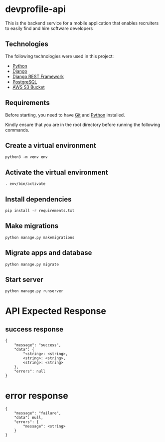 # devprofile-api

This is the backend service for a mobile application that enables recruiters to easily find and hire software developers 


## Technologies 

The following technologies were used in this project:

- [Python](https://www.python.org/)
- [Django](https://www.djangoproject.com/)
- [Django REST Framework](https://www.django-rest-framework.org/)
- [PostgreSQL](https://www.postgresql.org/)
- [AWS S3 Bucket](https://aws.amazon.com/free/?all-free-tier.sort-by=item.additionalFields.SortRank&all-free-tier.sort-order=asc&awsf.Free%20Tier%20Categories=categories%23storage&trk=ps_a134p000006pahTAAQ&trkCampaign=acq_paid_search_brand&sc_channel=PS&sc_campaign=acquisition_EEM&sc_publisher=Google&sc_category=Storage&sc_country=EEM&sc_geo=EMEA&sc_outcome=acq&sc_detail=aws%20s3&sc_content=S3_e&sc_matchtype=e&sc_segment=495021970248&sc_medium=ACQ-P%7CPS-GO%7CBrand%7CDesktop%7CSU%7CStorage%7CS3%7CEEM%7CEN%7CText%7Cxx%7CNon-EU&s_kwcid=AL!4422!3!495021970248!e!!g!!aws%20s3&ef_id=CjwKCAjwybyJBhBwEiwAvz4G7yqCcl_Ejk1QgG6y4hpcLjcQszuvM5KI2OBhgxJyjyonljImRHCrLBoC0dkQAvD_BwE:G:s&s_kwcid=AL!4422!3!495021970248!e!!g!!aws%20s3&awsf.Free%20Tier%20Types=*all)


## Requirements

Before starting, you need to have [Git](https://git-scm.com) and [Python](https://www.python.org/) installed.

Kindly ensure that you are in the root directory before running the following commands.

## Create a virtual environment

    python3 -m venv env

## Activate the virtual environment

    . env/bin/activate

## Install dependencies

    pip install -r requirements.txt

## Make migrations

    python manage.py makemigrations

## Migrate apps and database

    python manage.py migrate

## Start server

    python manage.py runserver


# API Expected Response

## success response

    {
        "message": "success",
        "data": {
            "<string>: <string>,
            <string>: <string>,
            <string>: <string>
        },
        "errors": null
    }

# error response

    {
        "message": "failure",
        "data": null,
        "errors": {
            "message": <string>
        }
    }
